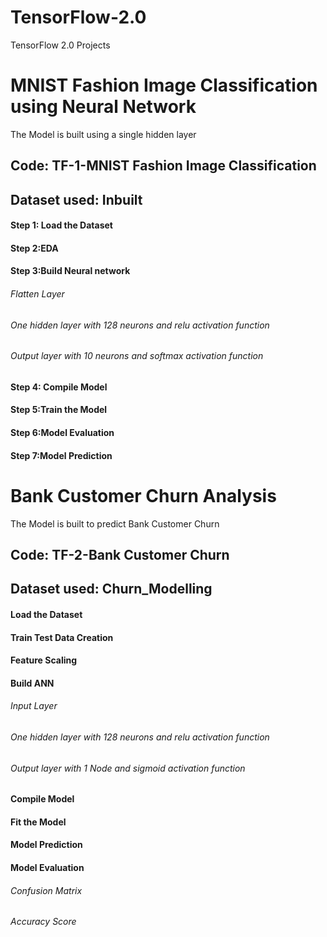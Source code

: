 # TensorFlow-2.0
TensorFlow 2.0 Projects



# MNIST Fashion Image Classification using Neural Network

The Model is built using a single hidden layer

## Code: TF-1-MNIST Fashion Image Classification

## Dataset used: Inbuilt

#### Step 1: Load the Dataset
#### Step 2:EDA
#### Step 3:Build Neural network
###### Flatten Layer
###### One hidden layer with 128 neurons and relu activation function
###### Output layer with 10 neurons and softmax activation function
#### Step 4: Compile Model
#### Step 5:Train the Model
#### Step 6:Model Evaluation
#### Step 7:Model Prediction


# Bank Customer Churn Analysis

The Model is built to predict Bank Customer Churn 
 
## Code: TF-2-Bank Customer Churn

## Dataset used: Churn_Modelling

#### Load the Dataset
#### Train Test Data Creation
#### Feature Scaling
#### Build ANN
###### Input Layer
###### One hidden layer with 128 neurons and relu activation function
###### Output layer with 1 Node and sigmoid activation function
#### Compile Model
#### Fit the Model
#### Model Prediction
#### Model Evaluation
###### Confusion Matrix
###### Accuracy Score
